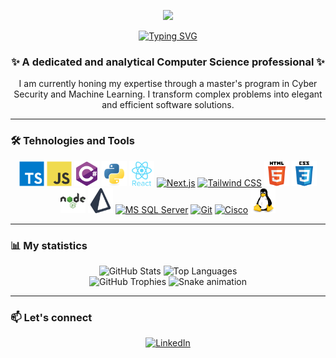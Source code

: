 <!-- Header Animat -->
<p align="center">
  <img src="https://capsule-render.vercel.app/api?type=wave&color=58a6ff&height=200§ion=header&text=Cristina-Ioana%20Mihail&fontSize=50&fontColor=ffffff" />
</p>

<!-- Textul Animat cu Tehnologii -->
<p align="center">
    <a href="https://github.com/oanacristina21">
           <img src="https://readme-typing-svg.herokuapp.com?font=Fira+Code&size=20&pause=1000&color=58A6FF¢er=true&width=435&lines=Full-Stack+Web+Developer;TypeScript+%7C+React+%7C+Next.js;Cyber+Security+Enthusiast;C%23+.NET+%7C+SQL+Server;Python+%7C+Machine+Learning" alt="Typing SVG" />
  </a>
</p>

<div align="center">
  
### ✨ A dedicated and analytical Computer Science professional ✨

<p>I am currently honing my expertise through a master's program in Cyber Security and Machine Learning. I transform complex problems into elegant and efficient software solutions.</p>

</div>

---

### 🛠️ Tehnologies and Tools

<p align="center">
  <a href="https://www.typescriptlang.org/" target="_blank" rel="noreferrer"><img src="https://raw.githubusercontent.com/devicons/devicon/master/icons/typescript/typescript-original.svg" alt="TypeScript" width="40" height="40"/></a>
  <a href="https://www.javascript.com/" target="_blank" rel="noreferrer"><img src="https://raw.githubusercontent.com/devicons/devicon/master/icons/javascript/javascript-original.svg" alt="JavaScript" width="40" height="40"/></a>
  <a href="https://docs.microsoft.com/en-us/dotnet/csharp/" target="_blank" rel="noreferrer"><img src="https://raw.githubusercontent.com/devicons/devicon/master/icons/csharp/csharp-original.svg" alt="C#" width="40" height="40"/></a>
  <a href="https://www.python.org" target="_blank" rel="noreferrer"><img src="https://raw.githubusercontent.com/devicons/devicon/master/icons/python/python-original.svg" alt="Python" width="40" height="40"/></a>
  <a href="https://reactjs.org/" target="_blank" rel="noreferrer"><img src="https://raw.githubusercontent.com/devicons/devicon/master/icons/react/react-original-wordmark.svg" alt="React" width="40" height="40"/></a>
  <a href="https://nextjs.org/" target="_blank" rel="noreferrer"><img src="https://cdn.worldvectorlogo.com/logos/nextjs-2.svg" alt="Next.js" width="40" height="40"/></a>
  <a href="https://tailwindcss.com/" target="_blank" rel="noreferrer"><img src="https://www.vectorlogo.zone/logos/tailwindcss/tailwindcss-icon.svg" alt="Tailwind CSS" width="40" height="40"/></a>
  <a href="https://www.w3.org/html/" target="_blank" rel="noreferrer"><img src="https://raw.githubusercontent.com/devicons/devicon/master/icons/html5/html5-original-wordmark.svg" alt="HTML5" width="40" height="40"/></a>
  <a href="https://www.w3schools.com/css/" target="_blank" rel="noreferrer"><img src="https://raw.githubusercontent.com/devicons/devicon/master/icons/css3/css3-original-wordmark.svg" alt="CSS3" width="40" height="40"/></a>
  <a href="https://nodejs.org" target="_blank" rel="noreferrer"><img src="https://raw.githubusercontent.com/devicons/devicon/master/icons/nodejs/nodejs-original-wordmark.svg" alt="Node.js" width="40" height="40"/></a>
  <a href="https://www.prisma.io/" target="_blank" rel="noreferrer"><img src="https://raw.githubusercontent.com/devicons/devicon/master/icons/prisma/prisma-original.svg" alt="Prisma" width="40" height="40"/></a>
  <a href="https://www.microsoft.com/en-us/sql-server" target="_blank" rel="noreferrer"><img src="https://www.svgrepo.com/show/303229/microsoft-sql-server-logo.svg" alt="MS SQL Server" width="40" height="40"/></a>
  <a href="https://git-scm.com/" target="_blank" rel="noreferrer"><img src="https://www.vectorlogo.zone/logos/git-scm/git-scm-icon.svg" alt="Git" width="40" height="40"/></a>
  <a href="https://www.cisco.com/" target="_blank" rel="noreferrer"><img src="https://www.vectorlogo.zone/logos/cisco/cisco-icon.svg" alt="Cisco" width="40" height="40"/></a>
  <a href="https://www.linux.org/" target="_blank" rel="noreferrer"><img src="https://raw.githubusercontent.com/devicons/devicon/master/icons/linux/linux-original.svg" alt="Linux" width="40" height="40"/></a>
</p>

---

### 📊 My statistics

<div align="center">

  <!-- Cardurile de statistici, trofeele și animația Snake -->
  <img src="https://github-readme-stats.vercel.app/api?username=oanacristina21&show_icons=true&hide_border=true&title_color=58a6ff&icon_color=58a6ff&text_color=c9d1d9&bg_color=0d1117" alt="GitHub Stats" />
  <img src="https://github-readme-stats.vercel.app/api/top-langs/?username=oanacristina21&layout=compact&hide_border=true&title_color=58a6ff&text_color=c9d1d9&bg_color=0d1117" alt="Top Languages" />
  <br>
  <img src="https://github-profile-trophy.vercel.app/?username=oanacristina21&theme=tokyonight&no-frame=true&no-bg=true&margin-w=15&column=7" alt="GitHub Trophies" />
  <img src="https://github.com/oanacristina21/oanacristina21/blob/output/github-snake-dark.svg" alt="Snake animation" />

</div>

---

### 📫 Let's connect

<p align="center">
  <a href="https://www.linkedin.com/in/cristina-mihail-29abb1263/" target="_blank">
    <img src="https://img.shields.io/badge/LinkedIn-0077B5?style=for-the-badge&logo=linkedin&logoColor=white" alt="LinkedIn">
  </a>
</p>
